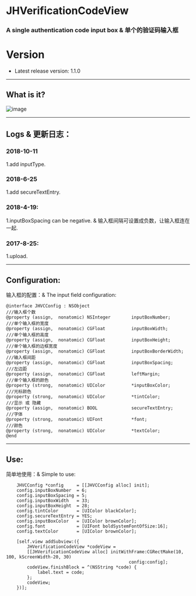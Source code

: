 # JHVerificationCodeView
### A single authentication code input box & 单个的验证码输入框

# Version
- Latest release version: 1.1.0

---

## What is it?
![image](https://github.com/xjh093/JHVerificationCodeView/blob/master/123.png)

---

## Logs & 更新日志：

### 2018-10-11
1.add inputType.

### 2018-6-25
1.add secureTextEntry.

### 2018-4-19:
1.inputBoxSpacing can be negative. & 输入框间隔可设置成负数，让输入框连在一起.

### 2017-8-25:
1.upload. 

---

## Configuration:
输入框的配置：& The input field configuration:

```
@interface JHVCConfig : NSObject
///输入框个数
@property (assign,  nonatomic) NSInteger        inputBoxNumber;
///单个输入框的宽度
@property (assign,  nonatomic) CGFloat          inputBoxWidth;
///单个输入框的高度
@property (assign,  nonatomic) CGFloat          inputBoxHeight;
///单个输入框的边框宽度
@property (assign,  nonatomic) CGFloat          inputBoxBorderWidth;
///输入框间距
@property (assign,  nonatomic) CGFloat          inputBoxSpacing;
///左边距
@property (assign,  nonatomic) CGFloat          leftMargin;
///单个输入框的颜色
@property (strong,  nonatomic) UIColor          *inputBoxColor;
///光标颜色
@property (strong,  nonatomic) UIColor          *tintColor;
///显示 或 隐藏
@property (assign,  nonatomic) BOOL             secureTextEntry;
///字体
@property (strong,  nonatomic) UIFont           *font;
///颜色
@property (strong,  nonatomic) UIColor          *textColor;
@end
```

---

## Use:

简单地使用：& Simple to use:
```
    JHVCConfig *config     = [[JHVCConfig alloc] init];
    config.inputBoxNumber  = 6; 
    config.inputBoxSpacing = 5;
    config.inputBoxWidth   = 33;
    config.inputBoxHeight  = 28;
    config.tintColor       = [UIColor blackColor];
    config.secureTextEntry = YES;
    config.inputBoxColor   = [UIColor brownColor];
    config.font            = [UIFont boldSystemFontOfSize:16];
    config.textColor       = [UIColor brownColor];
    
    [self.view addSubview:({
        JHVerificationCodeView *codeView =
        [[JHVerificationCodeView alloc] initWithFrame:CGRectMake(10, 100, kScreenWidth-20, 30)
                                               config:config];
        codeView.finishBlock = ^(NSString *code) {
            label.text = code;
        };
        codeView;
    })];
```
